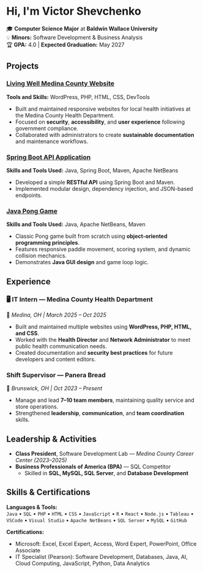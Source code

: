 # Hi, I'm Victor Shevchenko

🎓 **Computer Science Major** at **Baldwin Wallace University**  
💡 **Minors:** Software Development & Business Analysis  
🏆 **GPA:** 4.0 | **Expected Graduation:** May 2027  

## Projects

### [Living Well Medina County Website](https://livingwellmedinacounty.com/)
**Tools and Skills:** WordPress, PHP, HTML, CSS, DevTools  
- Built and maintained responsive websites for local health initiatives at the Medina County Health Department.  
- Focused on **security**, **accessibility**, and **user experience** following government compliance.  
- Collaborated with administrators to create **sustainable documentation** and maintenance workflows.  


###  [Spring Boot API Application](#)
**Skills and Tools Used:** Java, Spring Boot, Maven, Apache NetBeans  
- Developed a  simple **RESTful API** using Spring Boot and Maven.  
- Implemented modular design, dependency injection, and JSON-based endpoints.  
  

### [Java Pong Game](#)
**Skills and Tools Used:** Java, Apache NetBeans, Maven  
- Classic Pong game built from scratch using **object-oriented programming principles**.  
- Features responsive paddle movement, scoring system, and dynamic collision mechanics.  
- Demonstrates **Java GUI design** and game loop logic.  


## Experience

### 🖥️ **IT Intern — Medina County Health Department**  
📍 *Medina, OH | March 2025 – Oct 2025*  
- Built and maintained multiple websites using **WordPress, PHP, HTML, and CSS**.  
- Worked with the **Health Director** and **Network Administrator** to meet public health communication needs.  
- Created documentation and **security best practices** for future developers and content editors.  

###  **Shift Supervisor — Panera Bread**  
📍 *Brunswick, OH | Oct 2023 – Present*  
- Manage and lead **7–10 team members**, maintaining quality service and store operations.  
- Strengthened **leadership**, **communication**, and **team coordination** skills.  


##  Leadership & Activities

- **Class President**, Software Development Lab — *Medina County Career Center (2023–2025)*  
- **Business Professionals of America (BPA)** — SQL Competitor  
  - Skilled in **SQL, MySQL, SQL Server**, and **Database Development**  


## Skills & Certifications

**Languages & Tools:**  
`Java` • `SQL` • `PHP` • `HTML` • `CSS` • `JavaScript` • `R` • `React` • `Node.js` • `Tableau` • `VSCode` • `Visual Studio` • `Apache NetBeans` • `SQL Server` • `MySQL` • `GitHub`

**Certifications:**  
- Microsoft: Excel, Excel Expert, Access, Word Expert, PowerPoint, Office Associate  
- IT Specialist (Pearson): Software Development, Databases, Java, AI, Cloud Computing, JavaScript, Python, Data Analytics  



